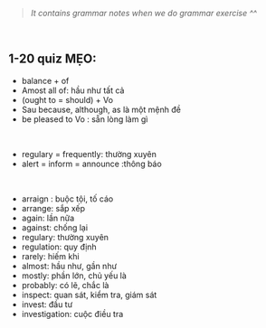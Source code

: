><i>It contains grammar notes when we do grammar exercise ^^</i>

<br>

## 1-20 quiz MẸO:

- balance + of
- Amost all of: hầu như tất cả 
- (ought to = should) + Vo
- Sau because, although, as là một mệnh đề  
- be pleased to Vo : sẵn lòng làm gì

<br>

- regulary = frequently: thường xuyên 
- alert = inform = announce :thông báo 

<br>

- arraign : buộc tội, tố cáo
- arrange: sắp xếp
- again: lần nữa 
- against: chống lại
- regulary: thường xuyên 
- regulation: quy định 
- rarely: hiếm khi 
- almost: hầu như, gần như 
- mostly: phần lớn, chủ yếu là   
- probably: có lẽ, chắc là 
- inspect: quan sát, kiểm tra, giám sát 
- invest: đầu tư 
- investigation: cuộc điều tra  
